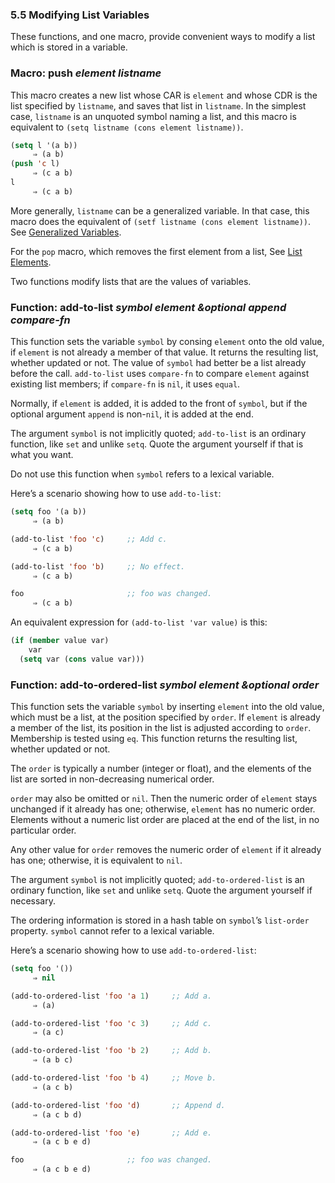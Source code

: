 

### 5.5 Modifying List Variables

These functions, and one macro, provide convenient ways to modify a list which is stored in a variable.

### Macro: **push** *element listname*

This macro creates a new list whose CAR is `element` and whose CDR is the list specified by `listname`, and saves that list in `listname`. In the simplest case, `listname` is an unquoted symbol naming a list, and this macro is equivalent to `(setq listname (cons element listname))`.

```lisp
(setq l '(a b))
     ⇒ (a b)
(push 'c l)
     ⇒ (c a b)
l
     ⇒ (c a b)
```

More generally, `listname` can be a generalized variable. In that case, this macro does the equivalent of `(setf listname (cons element listname))`. See [Generalized Variables](Generalized-Variables.html).

For the `pop` macro, which removes the first element from a list, See [List Elements](List-Elements.html).

Two functions modify lists that are the values of variables.

### Function: **add-to-list** *symbol element \&optional append compare-fn*

This function sets the variable `symbol` by consing `element` onto the old value, if `element` is not already a member of that value. It returns the resulting list, whether updated or not. The value of `symbol` had better be a list already before the call. `add-to-list` uses `compare-fn` to compare `element` against existing list members; if `compare-fn` is `nil`, it uses `equal`.

Normally, if `element` is added, it is added to the front of `symbol`, but if the optional argument `append` is non-`nil`, it is added at the end.

The argument `symbol` is not implicitly quoted; `add-to-list` is an ordinary function, like `set` and unlike `setq`. Quote the argument yourself if that is what you want.

Do not use this function when `symbol` refers to a lexical variable.

Here’s a scenario showing how to use `add-to-list`:

```lisp
(setq foo '(a b))
     ⇒ (a b)

(add-to-list 'foo 'c)     ;; Add c.
     ⇒ (c a b)

(add-to-list 'foo 'b)     ;; No effect.
     ⇒ (c a b)

foo                       ;; foo was changed.
     ⇒ (c a b)
```

An equivalent expression for `(add-to-list 'var value)` is this:

```lisp
(if (member value var)
    var
  (setq var (cons value var)))
```

### Function: **add-to-ordered-list** *symbol element \&optional order*

This function sets the variable `symbol` by inserting `element` into the old value, which must be a list, at the position specified by `order`. If `element` is already a member of the list, its position in the list is adjusted according to `order`. Membership is tested using `eq`. This function returns the resulting list, whether updated or not.

The `order` is typically a number (integer or float), and the elements of the list are sorted in non-decreasing numerical order.

`order` may also be omitted or `nil`. Then the numeric order of `element` stays unchanged if it already has one; otherwise, `element` has no numeric order. Elements without a numeric list order are placed at the end of the list, in no particular order.

Any other value for `order` removes the numeric order of `element` if it already has one; otherwise, it is equivalent to `nil`.

The argument `symbol` is not implicitly quoted; `add-to-ordered-list` is an ordinary function, like `set` and unlike `setq`. Quote the argument yourself if necessary.

The ordering information is stored in a hash table on `symbol`’s `list-order` property. `symbol` cannot refer to a lexical variable.

Here’s a scenario showing how to use `add-to-ordered-list`:

```lisp
(setq foo '())
     ⇒ nil

(add-to-ordered-list 'foo 'a 1)     ;; Add a.
     ⇒ (a)

(add-to-ordered-list 'foo 'c 3)     ;; Add c.
     ⇒ (a c)

(add-to-ordered-list 'foo 'b 2)     ;; Add b.
     ⇒ (a b c)

(add-to-ordered-list 'foo 'b 4)     ;; Move b.
     ⇒ (a c b)

(add-to-ordered-list 'foo 'd)       ;; Append d.
     ⇒ (a c b d)

(add-to-ordered-list 'foo 'e)       ;; Add e.
     ⇒ (a c b e d)

foo                       ;; foo was changed.
     ⇒ (a c b e d)
```
